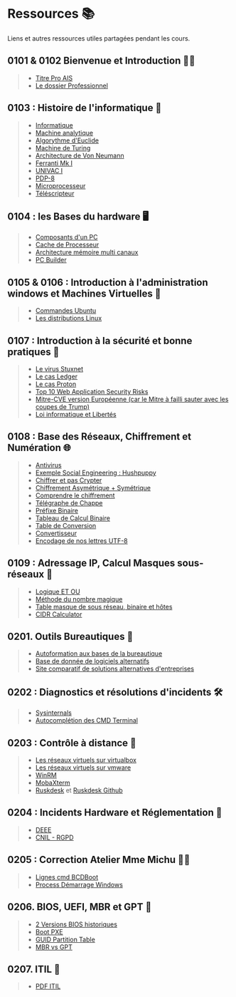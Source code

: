 # Ressources 📚

Liens et autres ressources utiles partagées pendant les cours.

## 0101 & 0102 Bienvenue et Introduction 🧑‍🏫

>* [Titre Pro AIS](https://www.francecompetences.fr/recherche/rncp/37680/)
>* [Le dossier Professionnel](https://www.dossierprofessionnel.fr/)

## 0103 : Histoire de l'informatique 💾

>* [Informatique](https://fr.wikipedia.org/wiki/Informatique)
>* [Machine analytique](https://fr.wikipedia.org/wiki/Machine_analytique)
>* [Algorythme d'Euclide](https://fr.wikipedia.org/wiki/Algorithme_d%27Euclide)
>* [Machine de Turing](https://fr.wikipedia.org/wiki/Machine_de_Turing)
>* [Architecture de Von Neumann](https://fr.wikipedia.org/wiki/Architecture_de_von_Neumann)
>* [Ferranti Mk I](https://fr.wikipedia.org/wiki/Ferranti_Mark_I)
>* [UNIVAC I](https://fr.wikipedia.org/wiki/UNIVAC_I)
>* [PDP-8](https://fr.wikipedia.org/wiki/PDP-8)
>* [Microprocesseur](https://fr.wikipedia.org/wiki/Microprocesseur)
>* [Téléscripteur](https://fr.wikipedia.org/wiki/T%C3%A9l%C3%A9scripteur)

## 0104 : les Bases du hardware 🖥️

>* [Composants d'un PC](https://www.malekal.com/les-composants-hardware-et-materiel-dun-pc-le-dossier/)
>* [Cache de Processeur](https://fr.wikipedia.org/wiki/Cache_de_processeur)
>* [Architecture mémoire multi canaux](https://fr.wikipedia.org/wiki/Architecture_de_m%C3%A9moire_%C3%A0_multiples_canaux)
>* [PC Builder](https://fr.pcpartpicker.com/list/)

## 0105 & 0106 : Introduction à l'administration windows et Machines Virtuelles 🤖

>* [Commandes Ubuntu](https://doc.ubuntu-fr.org/tutoriel/console_commandes_de_base)
>* [Les distributions Linux](https://alexblog.fr/wp-content/uploads/2011/01/evolution-linux-distributions.jpg)

## 0107 : Introduction à la sécurité et bonne pratiques 🔐

>* [Le virus Stuxnet](https://www.youtube.com/watch?v=gXtp6C-3JKo)
>* [Le cas Ledger](https://www.youtube.com/watch?v=4nXEfsQalkI)
>* [Le cas Proton](https://www.youtube.com/watch?v=-pSdE6jjdG0)
>* [Top 10 Web Application Security Risks](https://owasp.org/www-project-top-ten/)
>* [Mitre-CVE version Européenne (car le Mitre à failli sauter avec les coupes de Trump)](https://euvd.enisa.europa.eu/)
>* [Loi informatique et Libertés](https://fr.wikipedia.org/wiki/Loi_informatique_et_libert%C3%A9s)

## 0108 : Base des Réseaux, Chiffrement et Numération 🌐

>* [Antivirus](https://fr.wikipedia.org/wiki/Logiciel_antivirus)
>* [Exemple Social Engineering : Hushpuppy](https://etudestech.com/decryptage/portrait-arnaquer-hushpuppi-hacker/)
>* [Chiffrer et pas Crypter](https://chiffrer.info/)
>* [Chiffrement Asymétrique + Symétrique](https://fr.wikipedia.org/wiki/%C3%89change_de_cl%C3%A9s_Diffie-Hellman)
>* [Comprendre le chiffrement](https://www.youtube.com/watch?v=7W7WPMX7arI)
>* [Télégraphe de Chappe](https://fr.wikipedia.org/wiki/T%C3%A9l%C3%A9graphe_Chappe)
>* [Préfixe Binaire](https://fr.wikipedia.org/wiki/Pr%C3%A9fixe_binaire)
>* [Tableau de Calcul Binaire](https://lesitedelaclasse.fr/wp-content/uploads/2018/12/tableau-binaire.png)
>* [Table de Conversion](http://yannklein.free.fr/cours/reseau/conversion.html)
>* [Convertisseur](https://www.rapidtables.org/fr/convert/number/binary-to-decimal.html?x=1111)
>* [Encodage de nos lettres UTF-8](https://www.malekal.com/utf-8-comment-ca-marche/)

## 0109 : Adressage IP, Calcul Masques sous-réseaux 🧮

>* [Logique ET OU](https://github.com/GitFreed/Challenges-O-clock/blob/main/images/Logique.jpg)
>* [Méthode du nombre magique](https://zestedesavoir.com/tutoriels/321/calculer-une-plage-dadresses-avec-la-methode-magique/#2-10258_quest-ce-que-la-methode-magique)
>* [Table masque de sous réseau, binaire et hôtes](https://www.it-connect.fr/wp-content-itc/uploads/2021/05/reseau-adresse-ipv4-calcul-masque-sous-reseau-12.png)
>* [CIDR Calculator](https://www.subnet-calculator.com/cidr.php)

## 0201. Outils Bureautiques 💼

>* [Autoformation aux bases de la bureautique](http://clic-formation.net/)
>* [Base de donnée de logiciels alternatifs](https://alternativeto.net/)
>* [Site comparatif de solutions alternatives d'entreprises](https://www.capterra.fr/)

## 0202 : Diagnostics et résolutions d'incidents 🛠️

>* [Sysinternals](https://learn.microsoft.com/fr-fr/sysinternals/)
>* [Autocomplétion des CMD Terminal](https://github.com/chrisant996/clink)

## 0203 : Contrôle à distance 🔁

>* [Les réseaux virtuels sur virtualbox](https://www.it-connect.fr/comprendre-les-differents-types-de-reseaux-virtualbox/)
>* [Les réseaux virtuels sur vmware](https://www.it-connect.fr/comprendre-les-differents-types-de-reseaux-de-vmware-workstation-pro/)
>* [WinRM](https://www.it-connect.fr/chapitres/utiliser-winrm-pour-la-gestion-a-distance/)
>* [MobaXterm](https://mobaxterm.mobatek.net/)
>* [Ruskdesk](https://rustdesk.com/fr/) et [Ruskdesk Github](https://github.com/rustdesk/rustdesk)

## 0204 : Incidents Hardware et Réglementation 🔩

>* [DEEE](https://www.economie.gouv.fr/cedef/fiches-pratiques/gestion-et-traitement-des-dechets-dequipements-electriques-et-electroniques)
>* [CNIL - RGPD](https://www.cnil.fr/fr/reglement-europeen-protection-donnees)

## 0205 : Correction Atelier Mme Michu 🧑‍🏫

>* [Lignes cmd BCDBoot](https://learn.microsoft.com/fr-fr/windows-hardware/manufacture/desktop/bcdboot-command-line-options-techref-di?view=windows-11)
>* [Process Démarrage Windows](https://www.malekal.com/processus-demarrage-windows-mbr/)

## 0206. BIOS, UEFI, MBR et GPT 💾

>* [2 Versions BIOS historiques](https://www.quora.com/What-are-the-differences-between-AMI-and-AWARD-BIOSes-1)
>* [Boot PXE](https://www.it-connect.fr/le-boot-pxe-et-le-boot-ipxe-pour-les-debutants/)
>* [GUID Partition Table](https://fr.wikipedia.org/wiki/GUID_Partition_Table)
>* [MBR vs GPT](https://www.simplylinuxfaq.com/2017/10/main-differences-between-mbr-gpt.html)

## 0207. ITIL 📝

>* [PDF ITIL](../images/ITIL%20V4%20-%20Foundation%20-%20Axelos.pdf)

